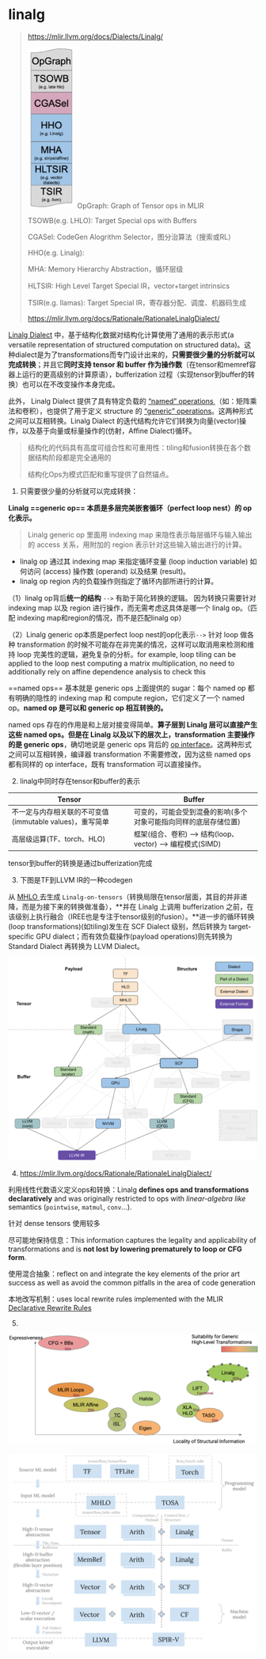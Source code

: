 # linalg

> https://mlir.llvm.org/docs/Dialects/Linalg/
>
> <img src="./img_linalg/73613629-c5586580-45c5-11ea-94b7-074aeea94c7b.png" alt="MLIR Codegen Flow" style="zoom: 50%;" />
> OpGraph: Graph of Tensor ops in MLIR
>
> TSOWB(e.g. LHLO): Target Special ops with Buffers
>
> CGASel: CodeGen Alogrithm Selector，图分治算法（搜索或RL）
>
> HHO(e.g. Linalg): 
>
> MHA: Memory Hierarchy Abstraction，循环层级
>
> HLTSIR: High Level Target Special IR，vector+target intrinsics
>
> TSIR(e.g. llamas): Target Special IR，寄存器分配、调度、机器码生成
>
> https://mlir.llvm.org/docs/Rationale/RationaleLinalgDialect/

[Linalg Dialect](https://mlir.llvm.org/docs/Dialects/Linalg/) 中，基于结构化数据对结构化计算使用了通用的表示形式(a versatile representation of structured computation on structured data)。这种dialect是为了transformations而专门设计出来的，**只需要很少量的分析就可以完成转换**；并且它**同时支持 tensor 和 buffer 作为操作数**（在tensor和memref容器上运行的更高级别的计算原语），bufferization 过程（实现tensor到buffer的转换）也可以在不改变操作本身完成。

此外， Linalg Dialect 提供了具有特定负载的 [“named” operations ](https://mlir.llvm.org/docs/Dialects/Linalg/#named-payload-carrying-opsa-namenamed_opsa)（如：矩阵乘法和卷积），也提供了用于定义 structure 的 [“generic” operations](https://mlir.llvm.org/docs/Dialects/Linalg/#payload-carrying-opsa-namepayload_opsa)。这两种形式之间可以互相转换。Linalg Dialect 的迭代结构允许它们转换为向量(vector)操作，以及基于向量或标量操作的(仿射，Affine Dialect)循环。

> 结构化的代码具有高度可组合性和可重用性：tiling和fusion转换在各个数据结构阶段都是完全通用的
>
> 结构化Ops为模式匹配和重写提供了自然锚点。





1. 只需要很少量的分析就可以完成转换： 

**Linalg ==generic op== 本质是多层完美嵌套循环（perfect loop nest）的 op 化表示。**

> Linalg generic op 里面用 indexing map 来隐性表示每层循环与输入输出的 access 关系，用附加的 region 表示针对这些输入输出进行的计算。

- linalg op 通过其 indexing map 来指定循环变量 (loop induction variable) 如何访问 (access) 操作数 (operand) 以及结果 (result)。
-  linalg op region 内的负载操作则指定了循环内部所进行的计算。

（1）linalg op背后**统一的结构** `-->` 有助于简化转换的逻辑。 因为转换只需要针对 indexing map 以及 region 进行操作，而无需考虑这具体是哪一个 linalg op。（匹配 indexing map和region的情况，而不是匹配linalg op）

（2）Linalg generic op本质是perfect loop nest的op化表示`-->` 针对 loop 做各种 transformation 的时候不可能存在非完美的情况，这样可以取消用来检测和维持 loop 完美性的逻辑，避免复杂的分析。for example, loop tiling can be applied to the loop nest computing a matrix multiplication, no need to additionally rely on affine dependence analysis to check this



==named ops== 基本就是 generic ops 上面提供的 sugar：每个 named op 都有明确的隐性的 indexing map 和 compute region，它们定义了一个 named op。**named op 是可以和 generic op 相互转换的。**

named ops 存在的作用是和上层对接变得简单。**算子层到 Linalg 层可以直接产生这些 named ops。但是在 Linalg 以及以下的层次上，transformation 主要操作的是 generic ops**，确切地说是 generic ops 背后的 [op interface](https://github.com/llvm/llvm-project/blob/main/mlir/include/mlir/Dialect/Linalg/IR/LinalgInterfaces.td)。这两种形式之间可以互相转换，编译器 transformation 不需要修改，因为这些 named ops 都有同样的 op interface，既有 transformation 可以直接操作。



2. linalg中同时存在tensor和buffer的表示

| Tensor                                                    | Buffer                                                       |
| --------------------------------------------------------- | ------------------------------------------------------------ |
| 不一定与内存相关联的不可变值 (immutable values)，重写简单 | 可变的，可能会受到混叠的影响(多个对象可能指向同样的底层存储位置) |
| 高层级运算(TF、torch、HLO)                                | 框架(组合、卷积) -->  结构(loop、vector) --> 编程模式(SIMD)  |

tensor到buffer的转换是通过bufferization完成





3. 下图是TF到LLVM IR的一种codegen

从 [MHLO ](https://github.com/tensorflow/mlir-hlo#meta-hlo-dialect-mhlo)去生成 `Linalg-on-tensors`（转换局限在tensor层面，其目的并非递降，而是为接下来的转换做准备），**并在 Linalg 上调用 bufferization 之前，在该级别上执行融合（IREE也是专注于tensor级别的fusion）。**进一步的循环转换(loop transformations)(如tiling)发生在 SCF Dialect 级别，然后转换为 target-specific GPU dialect；而有效负载操作(payload operations)则先转换为 Standard Dialect 再转换为 LLVM Dialect。

<img src="./img_linalg/3.png" alt="3" style="zoom:50%;" />



4. https://mlir.llvm.org/docs/Rationale/RationaleLinalgDialect/

利用线性代数语义定义ops和转换：Linalg **defines ops and transformations declaratively** and was originally restricted to ops with *linear-algebra like* semantics (`pointwise`, `matmul`, `conv`…).

针对 dense tensors 使用较多

尽可能地保持信息：This information captures the legality and applicability of transformations and is **not lost by lowering prematurely to loop or CFG form**. 

使用混合抽象：reflect on and integrate the key elements of the prior art success as well as avoid the common pitfalls in the area of code generation

本地改写机制：uses local rewrite rules implemented with the MLIR [Declarative Rewrite Rules](https://mlir.llvm.org/docs/DeclarativeRewrites/)



5.

![MLIR代码生成流程](./img_linalg/73613904-2f720a00-45c8-11ea-8265-1c856c02525b.png)

![MLIR CodeGen Dialect Hierarchy](./img_linalg/codegen-dialect-hierarchy.svg)
